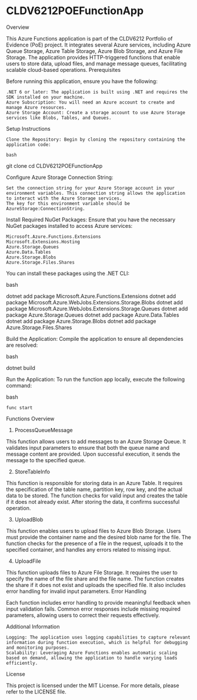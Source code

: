 # CLDV6212POEFunctionApp

Overview

This Azure Functions application is part of the CLDV6212 Portfolio of Evidence (PoE) project. It integrates several Azure services, including Azure Queue Storage, Azure Table Storage, Azure Blob Storage, and Azure File Storage. The application provides HTTP-triggered functions that enable users to store data, upload files, and manage message queues, facilitating scalable cloud-based operations.
Prerequisites

Before running this application, ensure you have the following:

    .NET 6 or later: The application is built using .NET and requires the SDK installed on your machine.
    Azure Subscription: You will need an Azure account to create and manage Azure resources.
    Azure Storage Account: Create a storage account to use Azure Storage services like Blobs, Tables, and Queues.

Setup Instructions

    Clone the Repository: Begin by cloning the repository containing the application code:

    bash

git clone <repository-url>
cd CLDV6212POEFunctionApp

Configure Azure Storage Connection String:

    Set the connection string for your Azure Storage account in your environment variables. This connection string allows the application to interact with the Azure Storage services.
    The key for this environment variable should be AzureStorage:ConnectionString.

Install Required NuGet Packages: Ensure that you have the necessary NuGet packages installed to access Azure services:

    Microsoft.Azure.Functions.Extensions
    Microsoft.Extensions.Hosting
    Azure.Storage.Queues
    Azure.Data.Tables
    Azure.Storage.Blobs
    Azure.Storage.Files.Shares

You can install these packages using the .NET CLI:

bash

dotnet add package Microsoft.Azure.Functions.Extensions
dotnet add package Microsoft.Azure.WebJobs.Extensions.Storage.Blobs
dotnet add package Microsoft.Azure.WebJobs.Extensions.Storage.Queues
dotnet add package Azure.Storage.Queues
dotnet add package Azure.Data.Tables
dotnet add package Azure.Storage.Blobs
dotnet add package Azure.Storage.Files.Shares

Build the Application: Compile the application to ensure all dependencies are resolved:

bash

dotnet build

Run the Application: To run the function app locally, execute the following command:

bash

    func start

Functions Overview
1. ProcessQueueMessage

This function allows users to add messages to an Azure Storage Queue. It validates input parameters to ensure that both the queue name and message content are provided. Upon successful execution, it sends the message to the specified queue.

2. StoreTableInfo

This function is responsible for storing data in an Azure Table. It requires the specification of the table name, partition key, row key, and the actual data to be stored. The function checks for valid input and creates the table if it does not already exist. After storing the data, it confirms successful operation.

3. UploadBlob

This function enables users to upload files to Azure Blob Storage. Users must provide the container name and the desired blob name for the file. The function checks for the presence of a file in the request, uploads it to the specified container, and handles any errors related to missing input.

4. UploadFile

This function uploads files to Azure File Storage. It requires the user to specify the name of the file share and the file name. The function creates the share if it does not exist and uploads the specified file. It also includes error handling for invalid input parameters.
Error Handling

Each function includes error handling to provide meaningful feedback when input validation fails. Common error responses include missing required parameters, allowing users to correct their requests effectively.

Additional Information

    Logging: The application uses logging capabilities to capture relevant information during function execution, which is helpful for debugging and monitoring purposes.
    Scalability: Leveraging Azure Functions enables automatic scaling based on demand, allowing the application to handle varying loads efficiently.

License

This project is licensed under the MIT License. For more details, please refer to the LICENSE file.
